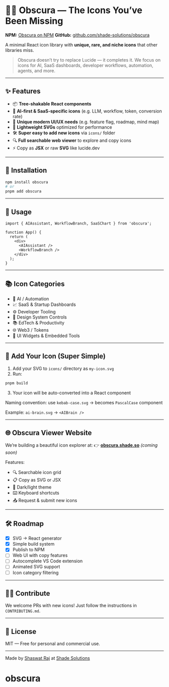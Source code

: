 # 🕵️‍♂️ Obscura — The Icons You’ve Been Missing

**NPM:** [Obscura on NPM](https://www.npmjs.com/package/obscura)
**GitHub:** [github.com/shade-solutions/obscura](https://github.com/shade-solutions/obscura)

A minimal React icon library with **unique, rare, and niche icons** that other libraries miss.

> Obscura doesn’t try to replace Lucide — it completes it. We focus on icons for AI, SaaS dashboards, developer workflows, automation, agents, and more.

---

## ✨ Features

* 📦 **Tree-shakable React components**
* 🧠 **AI-first & SaaS-specific icons** (e.g. LLM, workflow, token, conversion rate)
* 🧩 **Unique modern UI/UX needs** (e.g. feature flag, roadmap, mind map)
* 🎨 **Lightweight SVGs** optimized for performance
* 🛠️ **Super easy to add new icons** via `icons/` folder
* 🔍 **Full searchable web viewer** to explore and copy icons
* ⚡ Copy as **JSX** or raw **SVG** like lucide.dev

---

## 🚀 Installation

```bash
npm install obscura
# or
pnpm add obscura
```

---

## 🧪 Usage

```tsx
import { AIAssistant, WorkflowBranch, SaaSChart } from 'obscura';

function App() {
  return (
    <div>
      <AIAssistant />
      <WorkflowBranch />
    </div>
  );
}
```

---

## 📚 Icon Categories

* 🤖 AI / Automation
* 📈 SaaS & Startup Dashboards
* ⚙️ Developer Tooling
* 🎨 Design System Controls
* 📚 EdTech & Productivity
* 🌐 Web3 / Tokens
* 🧩 UI Widgets & Embedded Tools

---

## 🧩 Add Your Icon (Super Simple)

1. Add your SVG to `icons/` directory as `my-icon.svg`
2. Run:

```bash
pnpm build
```

3. Your icon will be auto-converted into a React component

Naming convention: use `kebab-case.svg` → becomes `PascalCase` component

Example: `ai-brain.svg` → `<AIBrain />`

---

## 🌐 Obscura Viewer Website

We’re building a beautiful icon explorer at:
👉 **[obscura.shade.so](https://obscura.shade.so)** *(coming soon)*

Features:

* 🔍 Searchable icon grid
* 📋 Copy as SVG or JSX
* 🌙 Dark/light theme
* ⌨️ Keyboard shortcuts
* 📤 Request & submit new icons

---

## 🛠️ Roadmap

* [x] SVG → React generator
* [x] Simple build system
* [x] Publish to NPM
* [ ] Web UI with copy features
* [ ] Autocomplete VS Code extension
* [ ] Animated SVG support
* [ ] Icon category filtering

---

## 🧑‍💻 Contribute

We welcome PRs with new icons! Just follow the instructions in `CONTRIBUTING.md`.

---

## 📄 License

MIT — Free for personal and commercial use.

---

Made by [Shaswat Raj](https://shaswat.live) at [Shade Solutions](https://github.com/shade-solutions)
# obscura
